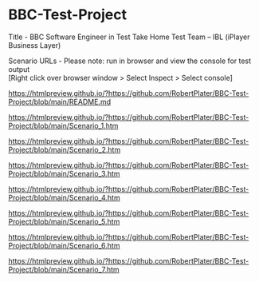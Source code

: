 # BBC-Test-Project
Title - BBC Software Engineer in Test Take Home Test Team – IBL (iPlayer Business Layer) <br />

Scenario URLs - Please note: run in browser and view the console for test output <br />
[Right click over browser window > Select Inspect > Select console] <br />

https://htmlpreview.github.io/?https://github.com/RobertPlater/BBC-Test-Project/blob/main/README.md <br />

https://htmlpreview.github.io/?https://github.com/RobertPlater/BBC-Test-Project/blob/main/Scenario_1.htm <br />

https://htmlpreview.github.io/?https://github.com/RobertPlater/BBC-Test-Project/blob/main/Scenario_2.htm <br />

https://htmlpreview.github.io/?https://github.com/RobertPlater/BBC-Test-Project/blob/main/Scenario_3.htm <br />

https://htmlpreview.github.io/?https://github.com/RobertPlater/BBC-Test-Project/blob/main/Scenario_4.htm <br />

https://htmlpreview.github.io/?https://github.com/RobertPlater/BBC-Test-Project/blob/main/Scenario_5.htm <br />

https://htmlpreview.github.io/?https://github.com/RobertPlater/BBC-Test-Project/blob/main/Scenario_6.htm <br />

https://htmlpreview.github.io/?https://github.com/RobertPlater/BBC-Test-Project/blob/main/Scenario_7.htm <br />

